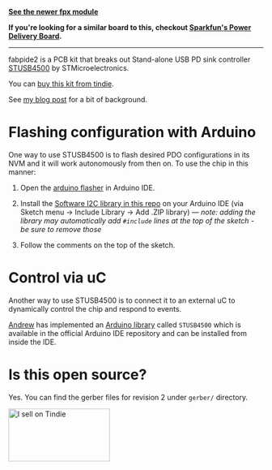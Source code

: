 **[See the newer fpx module](https://github.com/oxplot/fpx)**

**If you're looking for a similar board to this, checkout [Sparkfun's
Power Delivery Board](https://www.sparkfun.com/products/15801).**

---

fabpide2 is a PCB kit that breaks out Stand-alone USB PD sink controller
[STUSB4500](https://www.st.com/en/interfaces-and-transceivers/stusb4500.html)
by STMicroelectronics.

You can [buy this kit from
tindie](https://www.tindie.com/products/18263/).

See [my blog
post](https://blog.oxplot.com/usb-pd-standalone-sink-controller/) for a
bit of background.

# Flashing configuration with Arduino

One way to use STUSB4500 is to flash desired PDO configurations in its
NVM and it will work autonomously from then on. To use the chip in this
manner:

1. Open the [arduino
   flasher](arduino/stusb4500_flasher/stusb4500_flasher.ino) in Arduino
   IDE.

2. Install the [Software I2C library in this
   repo](arduino/libs/SoftI2CMaster.zip) on your Arduino IDE (via Sketch
   menu -> Include Library -> Add .ZIP library) — *note: adding the
   library may automatically add `#include` lines at the top of the sketch -
   be sure to remove those*

3. Follow the comments on the top of the sketch.

# Control via uC

Another way to use STUSB4500 is to connect it to an external uC to
dynamically control the chip and respond to events.

[Andrew](https://github.com/ardnew) has implemented an [Arduino
library](https://github.com/ardnew/STUSB4500)
called `STUSB4500` which is available in the official Arduino IDE
repository and can be installed from inside the IDE.

# Is this open source?

Yes. You can find the gerber files for revision 2 under `gerber/`
directory.

<a href="https://www.tindie.com/stores/oxplot/?ref=offsite_badges&utm_source=sellers_oxplot&utm_medium=badges&utm_campaign=badge_large"><img src="https://d2ss6ovg47m0r5.cloudfront.net/badges/tindie-larges.png" alt="I sell on Tindie" width="200" height="104"></a>
